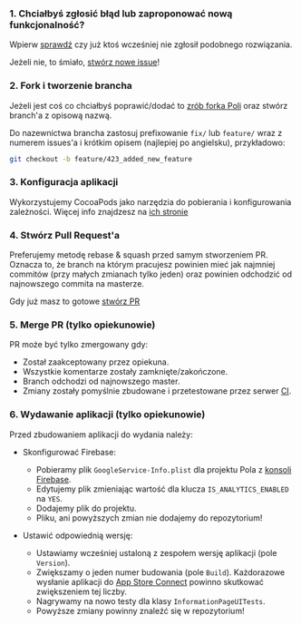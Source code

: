 ### 1. Chciałbyś zgłosić błąd lub zaproponować nową funkcjonalność?

Wpierw [sprawdź](https://github.com/KlubJagiellonski/pola-ios/issues) czy już ktoś wcześniej nie zgłosił podobnego rozwiązania.

Jeżeli nie, to śmiało, [stwórz nowe issue](https://github.com/KlubJagiellonski/pola-ios/issues/new)!

### 2. Fork i tworzenie brancha

Jeżeli jest coś co chciałbyś poprawić/dodać to [zrób forka Poli](https://help.github.com/articles/fork-a-repo)
oraz stwórz branch'a z opisową nazwą.

Do nazewnictwa brancha zastosuj prefixowanie `fix/` lub `feature/` wraz z numerem issues'a i krótkim opisem (najlepiej po angielsku), przykładowo:
```sh
git checkout -b feature/423_added_new_feature
```

### 3. Konfiguracja aplikacji

Wykorzystujemy CocoaPods jako narzędzia do pobierania i konfigurowania zależności. Więcej info znajdzesz na [ich stronie](https://cocoapods.org)

### 4. Stwórz Pull Request'a

Preferujemy metodę rebase & squash przed samym stworzeniem PR. 
Oznacza to, że branch na którym pracujesz powinien mieć jak najmniej commitów (przy małych zmianach tylko jeden) oraz powinien odchodzić od najnowszego commita na masterze.

Gdy już masz to gotowe [stwórz PR](https://help.github.com/articles/creating-a-pull-request)

### 5. Merge PR (tylko opiekunowie)

PR może być tylko zmergowany gdy:

* Został zaakceptowany przez opiekuna.
* Wszystkie komentarze zostały zamknięte/zakończone.
* Branch odchodzi od najnowszego master.
* Zmiany zostały pomyślnie zbudowane i przetestowane przez serwer [CI](https://travis-ci.org/KlubJagiellonski/pola-ios).

### 6. Wydawanie aplikacji (tylko opiekunowie)

Przed zbudowaniem aplikacji do wydania należy:

 * Skonfigurować Firebase:
    * Pobieramy plik `GoogleService-Info.plist` dla projektu Pola z [konsoli Firebase](https://console.firebase.google.com).
    * Edytujemy plik zmieniając wartość dla klucza `IS_ANALYTICS_ENABLED` na `YES`.
    * Dodajemy plik do projektu.
    * Pliku, ani powyższych zmian nie dodajemy do repozytorium!

* Ustawić odpowiednią wersję:
    * Ustawiamy wcześniej ustaloną z zespołem wersję aplikacji (pole `Version`).
    * Zwiększamy o jeden numer budowania (pole `Build`). Każdorazowe wysłanie aplikacji do [App Store Connect](ttps://appstoreconnect.apple.com) powinno skutkować zwiększeniem tej liczby.
    * Nagrywamy na nowo testy dla klasy `InformationPageUITests`.
    * Powyższe zmiany powinny znaleźć się w repozytorium!
